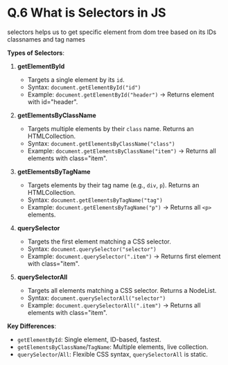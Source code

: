 # Q.6 What is Selectors in JS 
selectors helps us to get specific element from dom tree based on its IDs classnames and tag names 

**Types of Selectors**:

1. **getElementById**  
   - Targets a single element by its `id`.  
   - Syntax: `document.getElementById("id")`  
   - Example: `document.getElementById("header")` → Returns element with id="header".

2. **getElementsByClassName**  
   - Targets multiple elements by their `class` name. Returns an HTMLCollection.  
   - Syntax: `document.getElementsByClassName("class")`  
   - Example: `document.getElementsByClassName("item")` → Returns all elements with class="item".

3. **getElementsByTagName**  
   - Targets elements by their tag name (e.g., `div`, `p`). Returns an HTMLCollection.  
   - Syntax: `document.getElementsByTagName("tag")`  
   - Example: `document.getElementsByTagName("p")` → Returns all `<p>` elements.

4. **querySelector**  
   - Targets the first element matching a CSS selector.  
   - Syntax: `document.querySelector("selector")`  
   - Example: `document.querySelector(".item")` → Returns first element with class="item".

5. **querySelectorAll**  
   - Targets all elements matching a CSS selector. Returns a NodeList.  
   - Syntax: `document.querySelectorAll("selector")`  
   - Example: `document.querySelectorAll(".item")` → Returns all elements with class="item".

**Key Differences**:  
- `getElementById`: Single element, ID-based, fastest.  
- `getElementsByClassName`/`TagName`: Multiple elements, live collection.  
- `querySelector`/`All`: Flexible CSS syntax, `querySelectorAll` is static.